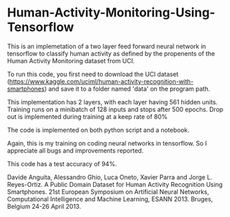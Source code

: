 # Human-Activity-Monitoring-Using-Tensorflow

This is an implemetation of a two layer feed forward neural network in tensorflow to classify human activity as defined by the propenents of the Human Activity Monitoring dataset from UCI.

To run this code, you first need to download the UCI dataset (https://www.kaggle.com/uciml/human-activity-recognition-with-smartphones) and save it to a folder named 'data' on the program path.

This implementation has 2 layers, with each layer having 561 hidden units. Training runs on a minibatch of 128 inputs and stops after 500 epochs. Drop out is implemented during training at a keep rate of 80%

The code is implemented on both python script and a notebook.

Again, this is my training on coding neural networks in tensorflow. So I appreciate all bugs and improvements reported.

This code has a test accuracy of 94%.

Davide Anguita, Alessandro Ghio, Luca Oneto, Xavier Parra and Jorge L. Reyes-Ortiz. A Public Domain Dataset for Human Activity Recognition Using Smartphones. 21st European Symposium on Artificial Neural Networks, Computational Intelligence and Machine Learning, ESANN 2013. Bruges, Belgium 24-26 April 2013.
